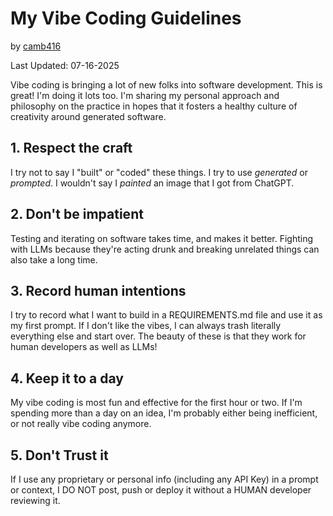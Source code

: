 # My Vibe Coding Guidelines
by [camb416](github.com/camb416)

Last Updated: 07-16-2025

Vibe coding is bringing a lot of new folks into software development. This is great! I'm doing it lots too. I'm sharing my personal approach and philosophy on the practice in hopes that it fosters a healthy culture of creativity around generated software.

## 1. Respect the craft

I try not to say I "built" or "coded" these things. I try to use _generated_ or _prompted_. I wouldn't say I _painted_ an image that I got from ChatGPT.

## 2. Don't be impatient

Testing and iterating on software takes time, and makes it better. Fighting with LLMs because they're acting drunk and breaking unrelated things can also take a long time. 

## 3. Record human intentions

I try to record what I want to build in a REQUIREMENTS.md file and use it as my first prompt. If I don't like the vibes, I can always trash literally everything else and start over. The beauty of these is that they work for human developers as well as LLMs!

## 4. Keep it to a day

My vibe coding is most fun and effective for the first hour or two. If I'm spending more than a day on an idea, I'm probably either being inefficient, or not really vibe coding anymore.

## 5. Don't Trust it

If I use any proprietary or personal info (including any API Key) in a prompt or context, I DO NOT post, push or deploy it without a HUMAN developer reviewing it.